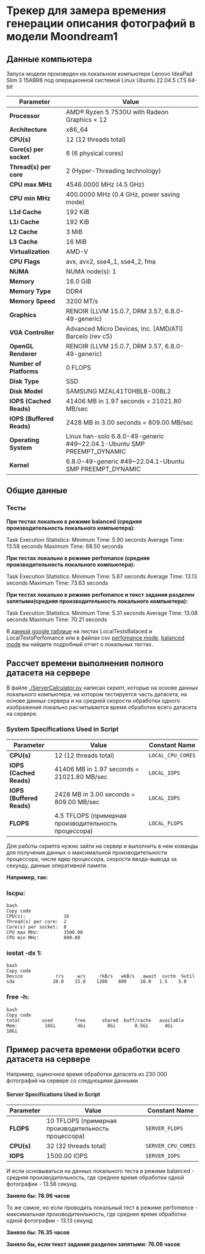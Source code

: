 # Трекер для замера времения генерации описания фотографий в модели Moondream1

## Данные компьютера
Запуск модели произведен на локальном компьютере Lenovo IdeaPad Slim 3 15ABR8 под операционной системой Linux Ubuntu 22.04.5 LTS 64-bit

| Parameter                     | Value                                                                 |
| ----------------------------- | --------------------------------------------------------------------- |
| **Processor**                  | AMD® Ryzen 5 7530U with Radeon Graphics × 12                         |
| **Architecture**               | x86_64                                                              |
| **CPU(s)**                     | 12 (12 threads total)                                                |
| **Core(s) per socket**         | 6 (6 physical cores)                                                 |
| **Thread(s) per core**         | 2 (Hyper-Threading technology)                                       |
| **CPU max MHz**                | 4546.0000 MHz (4.5 GHz)                                              |
| **CPU min MHz**                | 400.0000 MHz (0.4 GHz, power saving mode)                            |
| **L1d Cache**                  | 192 KiB                                                              |
| **L1i Cache**                  | 192 KiB                                                              |
| **L2 Cache**                   | 3 MiB                                                                |
| **L3 Cache**                   | 16 MiB                                                               |
| **Virtualization**             | AMD-V                                                               |
| **CPU Flags**                  | avx, avx2, sse4_1, sse4_2, fma                                      |
| **NUMA**                       | NUMA node(s): 1                                                      |
| **Memory**                     | 16.0 GiB                                                            |
| **Memory Type**                | DDR4                                                                |
| **Memory Speed**               | 3200 MT/s                                                            |
| **Graphics**                   | RENOIR (LLVM 15.0.7, DRM 3.57, 6.8.0-49-generic)                     |
| **VGA Controller**             | Advanced Micro Devices, Inc. [AMD/ATI] Barcelo (rev c5)              |
| **OpenGL Renderer**            | RENOIR (LLVM 15.0.7, DRM 3.57, 6.8.0-49-generic)                     |
| **Number of Platforms**        | 0 FLOPS                                                              |
| **Disk Type**                  | SSD                                                                  |
| **Disk Model**                 | SAMSUNG MZAL41T0HBLB-00BL2                                            |
| **IOPS (Cached Reads)**        | 41406 MB in 1.97 seconds = 21021.80 MB/sec                          |
| **IOPS (Buffered Reads)**      | 2428 MB in 3.00 seconds = 809.00 MB/sec                             |
| **Operating System**           | Linux han-solo 6.8.0-49-generic #49~22.04.1-Ubuntu SMP PREEMPT_DYNAMIC |
| **Kernel**                     | 6.8.0-49-generic #49~22.04.1-Ubuntu SMP PREEMPT_DYNAMIC             |


## Общие данные

### Тесты
**При тестах локально в режиме balanced (средняя производительность локального компьютера):**

Task Execution Statistics:
Minimum Time: 5.90 seconds
Average Time: 13.58 seconds
Maximum Time: 68.50 seconds

**При тестах локально в режиме perfomance (средняя производительность локального компьютера):**

Task Execution Statistics:
Minimum Time: 5.87 seconds
Average Time: 13.13 seconds
Maximum Time: 73.63 seconds

**При тестах локально в режиме perfomance и текст задания разделен запятыми(средняя производительность локального компьютера):**

Task Execution Statistics:
Minimum Time: 5.31 seconds
Average Time: 13.08 seconds
Maximum Time: 70.21 seconds

В [данной google таблице](https://docs.google.com/spreadsheets/d/1XljgI5tSydZUFfA2oEotvUn_NAvlK6QawdEpxxxvkCE/edit?usp=sharing) на листах LocalTestsBalaced и LocalTestsPerfomance или в файлах csv [perfomance mode](/perfomance_mode_metrics.csv), [balanced mode](/balance_mode_metrics.csv) вы найдете подробный отчет о локальных тестах.

## Рассчет времени выполнения полного датасета на сервере

В файле [./ServerCalculator.py](ServerCalculator.py) написан скрипт, которые на основе данных локального компьютера, на котором тестируется часть датасета, на основе данных сервера и на средней скорости обработки одного изображения локально расчитывается время обработки всего датасета на сервере.

### System Specifications Used in Script

| Parameter       | Value                                      | Constant Name        |
| --------------- | ------------------------------------------ | -------------------- |
| **CPU(s)**      | 12 (12 threads total)                      | `LOCAL_CPU_CORES`    |
| **IOPS (Cached Reads)** | 41406 MB in 1.97 seconds = 21021.80 MB/sec | `LOCAL_IOPS`         |
| **IOPS (Buffered Reads)** | 2428 MB in 3.00 seconds = 809.00 MB/sec  | `LOCAL_IOPS`         |
| **FLOPS**        | 4.5 TFLOPS (примерная производительность процессора)  | `LOCAL_FLOPS`        |


Для работы скрипта нужно зайти на сервер и выполнить в нем команды для получения данных о максимальной производительности процессора, числе ядер процессора, скорости ввода-вывода за секунду, данные оперативной памяти.

**Например, так:**

### lscpu:

```
bash
Copy code
CPU(s):              16
Thread(s) per core:  2
Core(s) per socket:  8
CPU max MHz:         3500.00
CPU min MHz:         800.00
```

### iostat -dx 1:

```
bash
Copy code
Device            r/s     w/s     rkB/s   wkB/s   await  svctm  %util
sda              20.0    15.0    1200    800     10.0   1.5    5.0
```

### free -h:

```
bash
Copy code
total        used        free      shared  buff/cache   available
Mem:          16Gi        4Gi        8Gi       0.5Gi      4Gi         10Gi
```

## Пример расчета времени обработки всего датасета на сервере
Например, оценочное время обработки датасета из 230 000 фотографий на сервере со следующими данными

#### Server Specifications Used in Script

| Parameter       | Value                                      | Constant Name        |
| --------------- | ------------------------------------------ | -------------------- |
| **FLOPS**        | 10 TFLOPS (примерная производительность процессора) | `SERVER_FLOPS`       |
| **CPU(s)**       | 32 (32 threads total)                      | `SERVER_CPU_CORES`   |
| **IOPS**         | 1500.00 IOPS                               | `SERVER_IOPS`        |

И если основываться на данных локального теста в режиме balanced - средняя производительность, где среднее время обработки одной фотографии - 13.58 секунд

**Заняло бы: 78.96 часов**

То же самое, но если проводить локальный тест в режиме perfomence - максимальная производитенльность, где среднее время обработки одной фотографии - 13.13 секунд

**Заняло бы: 76.35 часов**

**Заняло бы, если текст задания разделен запятыми: 76.06 часов**
